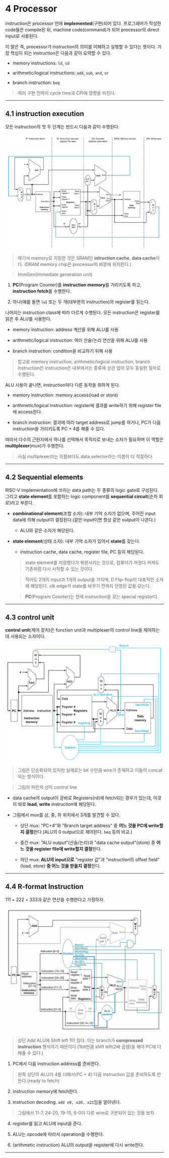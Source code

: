 # 4 Processor

instruction은 processor 안에 **implemented**(구현)되어 있다. 프로그래머가 작성한 code들은 compile된 뒤, machine code(command)가 되어 processor의 direct input로 사용된다.

이 말은 즉, processor가 instruction의 의미를 이해하고 실행할 수 있다는 뜻이다. 가장 핵심이 되는 instruction은 다음과 같이 요약할 수 있다.

- memory instructions: `ld`, `sd`

- arithmetic/logical instructions: `add`, `sub`, `and`, `or`

- branch instruction: `beq`

> 여러 구현 전략이 cycle time과 CPI에 영향을 미친다.

---

## 4.1 instruction execution

모든 instruction의 첫 두 단계는 반드시 다음과 같이 수행된다.

![processor data path](images/processor_data_path.png)

> 여기서 memory로 지칭한 것은 SRAM인 **intruction cache**, **data cache**이다.
(DRAM memory chip은 processor의 바깥에 위치한다.)

> ImmGen(Immediate generation unit)

1. **PC**(Program Counter)를 **instruction memory**를 가리키도록 하고, **instruction fetch**를 수행한다.

2. 하나(예를 들면 `lw`) 또는 두 개(대부분의 instruction)의 register를 읽는다.

나머지는 instruction class에 따라 다르게 수행된다. 모든 instruction은 register를 읽은 후 ALU를 사용한다.

- memory instruction: address 계산을 위해 ALU를 사용

- arithmetic/logical instruction: 여러 산술/논리 연산을 위해 ALU를 사용

- branch instruction: condition을 비교하기 위해 사용

> 참고로 memory instruction, arithmetic/logical instruction, branch instruction은 instruction은 내부에서는 종류에 상관 없이 모두 동일한 절차로 수행된다.

ALU 사용이 끝나면, instruction마다 다른 동작을 취하게 된다.

- memory instruction: memory access(load or store)

- arithmetic/logical instruction: register에 결과를 write하기 위해 register file에 access한다.

- branch instruction: 결과에 따라 target address로 jump를 하거나, PC가 다음 instruction을 가리키도록 PC + 4를 해줄 수 있다.

따라서 다수의 근원지에서 하나를 선택해서 목적지로 보내는 소자가 필요하며 이 역할은 **multiplexer**(mux)가 수행한다. 

> 사실 multiplexer라는 이름보다도 data selector라는 이름이 더 적절하다.

---

## 4.2 Sequential elements

RISC-V implementation에 쓰이는 data path는 두 종류의 logic gate로 구성된다. 그리고 **state element**를 포함하는 logic component를 **sequential circuit**(순차 회로)라고 부른다.

- **combinational element**(조합 소자): 내부 기억 소자가 없으며, 주어진 input data에 의해 output이 결정된다.(같은 input이면 항상 같은 output이 나온다.) 

  - ALU와 같은 소자가 해당된다.

- **state element**(상태 소자): 내부 기억 소자가 있어서 **state**를 갖는다. 
  
  - instruction cache, data cache, register file, PC 등이 해당된다.

  > state element를 저장했다가 복원시키는 것으로, 컴퓨터가 꺼졌다 커져도 기존처럼 다시 시작할 수 있는 것이다.

  > 적어도 2개의 input과 1개의 output을 가지며, D Flip-flop이 대표적인 소자에 해당된다. clk edge가 state를 바꾸기 전까지 안정된 값을 갖는다.

  > **PC**(Program Counter)는 현재 instruction을 갖는 special register다.

---

## 4.3 control unit

**control unit**(제어 장치)은 function unit과 multiplexer의 control line을 제어하는 데 사용되는 소자이다.

![control unit](images/control.png)

> 그림은 단순화되어 있지만 실제로는 bit 수만큼 wire가 존재하고 이들이 concat되는 방식이다.

> 그림의 파란색 선이 control line

- data cache의 output이 곧바로 Registers(rd)에 fetch되는 경우가 있는데, 이것이 바로 **load**, **write** instruction에 해당된다.

- 그림에서 mux를 상, 중, 하 위치에서 3개를 발견할 수 있다.

  - 상단 mux: "PC+4"와 "Branch target address" 중 **어느 것을 PC에 write할지 결정**한다.(ALU의 0 output으로 제어된다. `beq` 등의 비교.)

  - 중간 mux: "ALU output"(산술/논리)과 "data cache output"(store) 중 **어느 것을 register file에 write할지 결정**한다.

  - 하단 mux: **ALU의 input으로** "register 값"과 "instruction의 offset field"(load, store) **중 어느 것을 받을지 결정**한다. 

---

## 4.4 R-format Instruction

111 + 222 = 333과 같은 연산을 수행한다고 가정하자.

![R-type instruction](images/R-format_path.png)

> 상단 Add ALU에 Shift left 1이 있다. 이는 branch가 **compressed instruction** 형식이기 때문이다.(1bit만큼 shift left(2배 곱셈)을 해야 PC에 더해줄 수 있다.)

1. PC에서 다음 instruction address를 준비한다.

  > 왼쪽 상단의 ALU가 4를 더해서(PC + 4) 다음 instruction 값을 준비하도록 만든다.(ready to fetch)

2. instruction memory에 fetch한다.

3. instruction decoding. `add x9, x20, x21`임을 알아낸다.

> 그림에서 11-7, 24-20, 19-15, 6-0이 다른 wire로 구분되어 있는 것을 보자.

4. register를 읽고 ALU에 input을 준다.

5. ALU는 opcode에 따라서 operation을 수행한다.

6. (arithmetic instruction) ALU의 output을 register에 다시 write한다.

---
